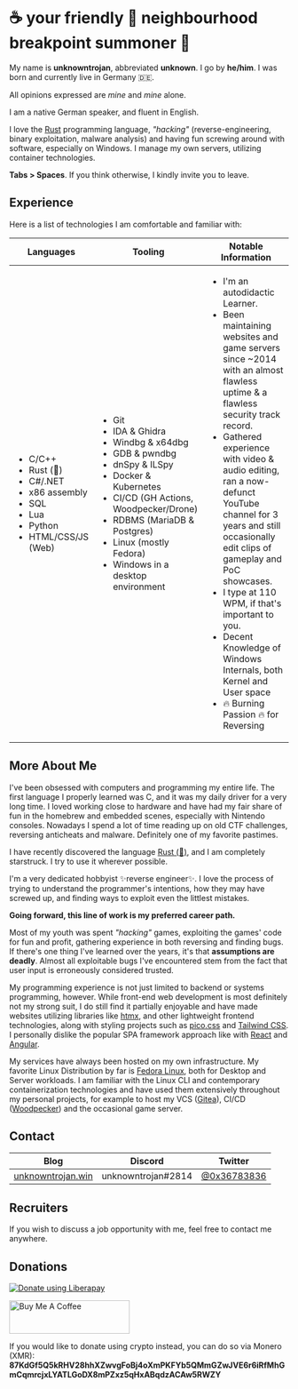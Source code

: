 # __☕️ your friendly 🤗 neighbourhood breakpoint summoner 🔴__

My name is __unknowntrojan__, abbreviated __unknown__. I go by __he/him__. I was born and currently live in Germany 🇩🇪.

All opinions expressed are _mine_ and _mine_ alone.

I am a native German speaker, and fluent in English.

I love the [Rust](https://www.rust-lang.org/) programming language, _"hacking"_ (reverse-engineering, binary exploitation, malware analysis) and having fun screwing around with software, especially on Windows. I manage my own servers, utilizing container technologies.

__Tabs > Spaces__. If you think otherwise, I kindly invite you to leave.

## Experience

Here is a list of technologies I am comfortable and familiar with:

<table>
<thead>

<tr>

<th>Languages</th>
<th>Tooling</th>
<th>Notable Information</th>

</tr>

</thead>
<tbody>

<tr>
<td>

- C/C++
- Rust (🦀)
- C#/.NET
- x86 assembly
- SQL
- Lua
- Python
- HTML/CSS/JS (Web)

</td>
<td>

- Git
- IDA & Ghidra
- Windbg & x64dbg
- GDB & pwndbg
- dnSpy & ILSpy
- Docker & Kubernetes
- CI/CD (GH Actions, Woodpecker/Drone)
- RDBMS (MariaDB & Postgres)
- Linux (mostly Fedora)
- Windows in a desktop environment

</td>
<td>

- I'm an autodidactic Learner.
- Been maintaining websites and game servers since ~2014 with an almost flawless uptime & a flawless security track record.
- Gathered experience with video & audio editing, ran a now-defunct YouTube channel for 3 years and still occasionally edit clips of gameplay and PoC showcases.
- I type at 110 WPM, if that's important to you.
- Decent Knowledge of Windows Internals, both Kernel and User space
- 🔥 Burning Passion 🔥 for Reversing

</td>
</tr>

</tbody>
</table>

## More About Me

I've been obsessed with computers and programming my entire life. The first language I properly learned was C, and it was my daily driver for a very long time. I loved working close to hardware and have had my fair share of fun in the homebrew and embedded scenes, especially with Nintendo consoles. Nowadays I spend a lot of time reading up on old CTF challenges, reversing anticheats and malware. Definitely one of my favorite pastimes.

I have recently discovered the language [Rust (🦀)](https://www.rust-lang.org/), and I am completely starstruck. I try to use it wherever possible.

I'm a very dedicated hobbyist ✨reverse engineer✨. I love the process of trying to understand the programmer's intentions, how they may have screwed up, and finding ways to exploit even the littlest mistakes.

__Going forward, this line of work is my preferred career path.__

Most of my youth was spent _"hacking"_ games, exploiting the games' code for fun and profit, gathering experience in both reversing and finding bugs. If there's one thing I've learned over the years, it's that __assumptions are deadly__. Almost all exploitable bugs I've encountered stem from the fact that user input is erroneously considered trusted.

My programming experience is not just limited to backend or systems programming, however. While front-end web development is most definitely not my strong suit, I do still find it partially enjoyable and have made websites utilizing libraries like [htmx](https://htmx.org/), and other lightweight frontend technologies, along with styling projects such as [pico.css](https://picocss.com/) and [Tailwind CSS](https://tailwindcss.com/). I personally dislike the popular SPA framework approach like with [React](https://reactjs.org/) and [Angular](https://angular.io/).

My services have always been hosted on my own infrastructure. My favorite Linux Distribution by far is [Fedora Linux](https://getfedora.org/), both for Desktop and Server workloads. I am familiar with the Linux CLI and contemporary containerization technologies and have used them extensively throughout my personal projects, for example to host my VCS ([Gitea](https://gitea.io/en-us/)), CI/CD ([Woodpecker](https://woodpecker-ci.org/)) and the occasional game server.

## Contact

| Blog | Discord | Twitter |
| --- | --- | --- |
| [unknowntrojan.win](https://unknowntrojan.win/) | unknowntrojan#2814 | [@0x36783836](https://twitter.com/0x36783836)

## Recruiters

If you wish to discuss a job opportunity with me, feel free to contact me anywhere.

## Donations

<a href="https://liberapay.com/unknowntrojan/donate"><img alt="Donate using Liberapay" src="https://liberapay.com/assets/widgets/donate.svg"></a>

<a href="https://www.buymeacoffee.com/unknowntrojan" target="_blank"><img src="https://cdn.buymeacoffee.com/buttons/v2/default-violet.png" alt="Buy Me A Coffee" style="height: 60px !important;width: 217px !important;" ></a>

If you would like to donate using crypto instead, you can do so via Monero (XMR):
__87KdGf5Q5kRHV28hhXZwvgFoBj4oXmPKFYb5QMmGZwJVE6r6iRfMhGmCqmrcjxLYATLGoDX8mPZxz5qHxABqdzACAw5RWZY__
